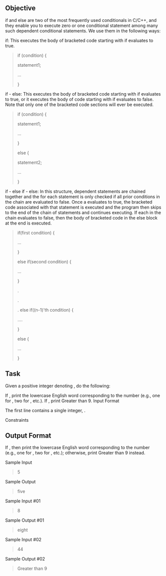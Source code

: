 ## Objective

if and else are two of the most frequently used conditionals in C/C++, and they enable you to execute zero or one conditional statement among many such dependent conditional statements. We use them in the following ways:

if: This executes the body of bracketed code starting with  if  evaluates to true.

> if (condition) {
> 
>   statement1;
>  
>   ...
>
> }

if - else: This executes the body of bracketed code starting with  if  evaluates to true, or it executes the body of code starting with  if  evaluates to false. Note that only one of the bracketed code sections will ever be executed.

> if (condition) {
> 
>   statement1;
> 
>   ...
> 
> }
> 
> else {
> 
>   statement2;
> 
>   ...
> 
> }

if - else if - else: In this structure, dependent statements are chained together and the  for each statement is only checked if all prior conditions in the chain are evaluated to false. Once a  evaluates to true, the bracketed code associated with that statement is executed and the program then skips to the end of the chain of statements and continues executing. If each  in the chain evaluates to false, then the body of bracketed code in the else block at the end is executed.
 
> if(first condition) {
> 
>   ...
> 
> }
> 
> else if(second condition) {
> 
>   ...
> 
> }
> 
> .
> 
> .
> 
> .
> else if((n-1)'th condition) {
> 
>   ....
> 
> }
> 
> else {
> 
>   ...
> 
> }

## Task

Given a positive integer denoting , do the following:

If , print the lowercase English word corresponding to the number (e.g., one for , two for , etc.).
If , print Greater than 9.
Input Format

The first line contains a single integer, .

Constraints

## Output Format

If , then print the lowercase English word corresponding to the number (e.g., one for , two for , etc.); otherwise, print Greater than 9 instead.

Sample Input

> 5

Sample Output

> five

Sample Input #01

> 8

Sample Output #01

> eight

Sample Input #02

> 44

Sample Output #02

> Greater than 9
